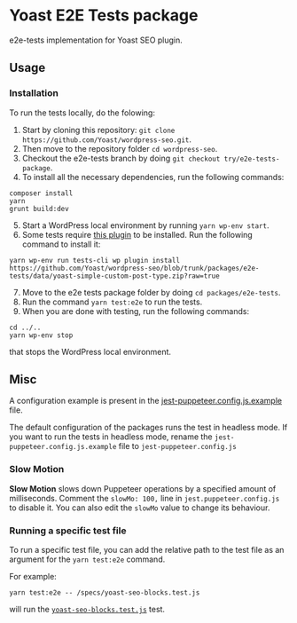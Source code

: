 # Yoast E2E Tests package

e2e-tests implementation for Yoast SEO plugin.

## Usage

### Installation

To run the tests locally, do the folowing:

1. Start by cloning this repository: `git clone https://github.com/Yoast/wordpress-seo.git`.
2. Then move to the repository folder `cd wordpress-seo`.
3. Checkout the e2e-tests branch by doing `git checkout try/e2e-tests-package`.
4. To install all the necessary dependencies, run the following commands:

```
composer install
yarn
grunt build:dev
```

5. Start a WordPress local environment by running `yarn wp-env start`.
6. Some tests require [this plugin](https://github.com/Yoast/wordpress-seo/blob/trunk/packages/e2e-tests/data/yoast-simple-custom-post-type.zip) to be installed. Run the following command to install it:

```
yarn wp-env run tests-cli wp plugin install https://github.com/Yoast/wordpress-seo/blob/trunk/packages/e2e-tests/data/yoast-simple-custom-post-type.zip?raw=true
```

7. Move to the e2e tests package folder by doing `cd packages/e2e-tests`.
8. Run the command `yarn test:e2e` to run the tests.
9. When you are done with testing, run the following commands:

```
cd ../..
yarn wp-env stop
```

that stops the WordPress local environment.

## Misc

A configuration example is present in the [jest-puppeteer.config.js.example](jest-puppeteer.config.js.example) file.

The default configuration of the packages runs the test in headless mode. If you want to run the tests in headless mode, rename the `jest-puppeteer.config.js.example` file to `jest-puppeteer.config.js`

### Slow Motion

**Slow Motion** slows down Puppeteer operations by a specified amount of milliseconds.
Comment the `slowMo: 100,` line in `jest.puppeteer.config.js` to disable it. You can also edit the `slowMo` value to change its behaviour.

### Running a specific test file

To run a specific test file, you can add the relative path to the test file as an argument for the `yarn test:e2e` command.

For example:

```
yarn test:e2e -- /specs/yoast-seo-blocks.test.js
```

will run the [`yoast-seo-blocks.test.js`](specs/yoast-seo-blocks.test.js) test.
